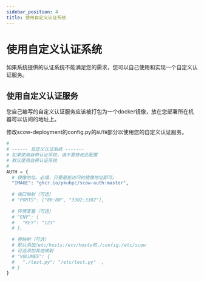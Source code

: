 ```yaml
---
sidebar_position: 4
title: 使用自定义认证系统
---
```


# 使用自定义认证系统

如果系统提供的认证系统不能满足您的需求，您可以自己使用和实现一个自定义认证服务。

## 使用自定义认证服务

您自己编写的自定义认证服务应该被打包为一个docker镜像，放在您部署所在机器可以访问的地址上。

修改scow-deployment的config.py的`AUTH`部分以使用您的自定义认证服务。

```python title="config.py"
#
# ------ 自定义认证系统 -------
# 如果使用自带认证系统，请不要修改此配置
# 默认使用自带认证系统
#
AUTH = {
  # 镜像地址。必填，只要是能访问的镜像地址即可。
  "IMAGE": "ghcr.io/pkuhpc/scow-auth:master",
 
  # 端口映射（可选）
  # "PORTS": ["80:80", "3302:3302"],
 
  # 环境变量（可选）
  # "ENV": {
  #   "KEY": "123"
  # },
 
  # 卷映射（可选）
  # 默认添加/etc/hosts:/etc/hosts和./config:/etc/scow
  # 可选添加其他映射
  # "VOLUMES": {
  #   "./test.py": "/etc/test.py"  ,
  # }
}
```
